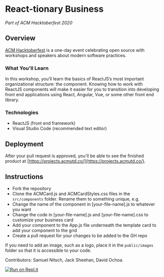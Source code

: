 # React-tionary Business
*Part of ACM Hacktoberfest 2020*

## Overview
[ACM Hacktoberfest](https://hacktoberfest.acmutd.co) is a one-day event celebrating open source with workshops
and speakers about modern software practices.

### What You'll Learn
In this workshop, you’ll learn the basics of ReactJS’s most important organizational structure: the component. Knowing how to work with ReactJS components will make it easier for you to transition into developing front end applications using React, Angular, Vue, or some other front end library.

### Technologies
- ReactJS (front end framework)
- Visual Studio Code (recommended text editor)

## Deployment
After your pull request is approved, you'll be able to see the finished product at [https://projects.acmutd.co/](https://projects.acmutd.co/).

## Instructions
* Fork the repository
* Clone the ACMCard.js and ACMCardStyles.css files in the `src/components` folder. Rename them to something unique, e.g.
* Change the name of the component in [your-file-name].js to whatever you want
* Change the code in [your-file-name].js and [your-file-name].css to customize your business card
* Add your component to the App.js file underneath the template card to add your component to the grid
* Create a pull request for your changes to be added to the GH repo

If you need to add an image, such as a logo, place it in the `public/images` folder so that it is accessible to your code.

Contributors: Samuel Nitsch, Jack Sheehan, David Ochoa.

[![Run on Repl.it](https://repl.it/badge/github/spenpal2000/htf-projects)](https://repl.it/github/spenpal2000/htf-projects)
